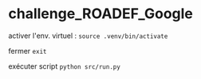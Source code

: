 # challenge_ROADEF_Google

activer l'env. virtuel :
`source .venv/bin/activate`

fermer
`exit`

exécuter script
`python src/run.py`
